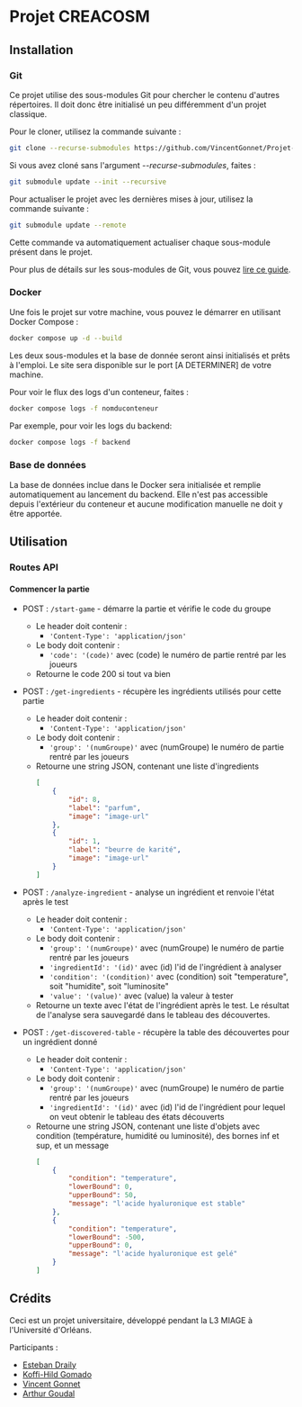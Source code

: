 # Projet CREACOSM

## Installation

### Git

Ce projet utilise des sous-modules Git pour chercher le contenu d'autres répertoires.
Il doit donc être initialisé un peu différemment d'un projet classique.

Pour le cloner, utilisez la commande suivante :

```bash
git clone --recurse-submodules https://github.com/VincentGonnet/Projet-CREACOSM.git
```

Si vous avez cloné sans l'argument _--recurse-submodules_, faites :

```bash
git submodule update --init --recursive
```

Pour actualiser le projet avec les dernières mises à jour, utilisez la commande suivante :

```bash
git submodule update --remote
```

Cette commande va automatiquement actualiser chaque sous-module présent dans le projet.

Pour plus de détails sur les sous-modules de Git, vous pouvez [lire ce guide](https://git-scm.com/book/en/v2/Git-Tools-Submodules).

### Docker

Une fois le projet sur votre machine, vous pouvez le démarrer en utilisant Docker Compose :

```bash
docker compose up -d --build
```

Les deux sous-modules et la base de donnée seront ainsi initialisés et prêts à l'emploi.
Le site sera disponible sur le port [A DETERMINER] de votre machine.

Pour voir le flux des logs d'un conteneur, faites :

```bash
docker compose logs -f nomduconteneur
```

Par exemple, pour voir les logs du backend:

```bash
docker compose logs -f backend
```

### Base de données

La base de données inclue dans le Docker sera initialisée et remplie automatiquement au lancement du backend. Elle n'est pas accessible depuis l'extérieur du conteneur et aucune modification manuelle ne doit y être apportée.

## Utilisation

### Routes API

#### Commencer la partie

-   POST : `/start-game` - démarre la partie et vérifie le code du groupe

    -   Le header doit contenir :
        -   `'Content-Type': 'application/json'`
    -   Le body doit contenir :
        -   `'code': '(code)'` avec (code) le numéro de partie rentré par les joueurs
    -   Retourne le code 200 si tout va bien

-   POST : `/get-ingredients` - récupère les ingrédients utilisés pour cette partie

    -   Le header doit contenir :
        -   `'Content-Type': 'application/json'`
    -   Le body doit contenir :
        -   `'group': '(numGroupe)'` avec (numGroupe) le numéro de partie rentré par les joueurs
    -   Retourne une string JSON, contenant une liste d'ingredients
        ```json
        [
            {
                "id": 8,
                "label": "parfum",
                "image": "image-url"
            },
            {
                "id": 1,
                "label": "beurre de karité",
                "image": "image-url"
            }
        ]
        ```

-   POST : `/analyze-ingredient` - analyse un ingrédient et renvoie l'état après le test
    -   Le header doit contenir :
        -   `'Content-Type': 'application/json'`
    -   Le body doit contenir :
        -   `'group': '(numGroupe)'` avec (numGroupe) le numéro de partie rentré par les joueurs
        -   `'ingredientId': '(id)'` avec (id) l'id de l'ingrédient à analyser
        -   `'condition': '(condition)'` avec (condition) soit "temperature", soit "humidite", soit "luminosite"
        -   `'value': '(value)'` avec (value) la valeur à tester
    -   Retourne un texte avec l'état de l'ingrédient après le test. Le résultat de l'analyse sera sauvegardé dans le tableau des découvertes.
-   POST : `/get-discovered-table` - récupère la table des découvertes pour un ingrédient donné
    -   Le header doit contenir :
        -   `'Content-Type': 'application/json'`
    -   Le body doit contenir :
        -   `'group': '(numGroupe)'` avec (numGroupe) le numéro de partie rentré par les joueurs
        -   `'ingredientId': '(id)'` avec (id) l'id de l'ingrédient pour lequel on veut obtenir le tableau des états découverts
    -   Retourne une string JSON, contenant une liste d'objets avec condition (température, humidité ou luminosité), des bornes inf et sup, et un message
        ```json
        [
            {
                "condition": "temperature",
                "lowerBound": 0,
                "upperBound": 50,
                "message": "l'acide hyaluronique est stable"
            },
            {
                "condition": "temperature",
                "lowerBound": -500,
                "upperBound": 0,
                "message": "l'acide hyaluronique est gelé"
            }
        ]
        ```

## Crédits

Ceci est un projet universitaire, développé pendant la L3 MIAGE à l'Université d'Orléans.

Participants :

-   [Esteban Draily](https://github.com/estelar9)
-   [Koffi-Hild Gomado](https://github.com/hild365)
-   [Vincent Gonnet](https://github.com/VincentGonnet)
-   [Arthur Goudal](https://github.com/GOUDALArthur)
